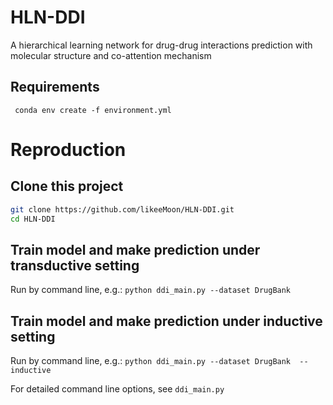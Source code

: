 # HLN-DDI
A hierarchical learning network for drug-drug interactions prediction with molecular structure and co-attention mechanism

## Requirements
``` conda env create -f environment.yml```

# Reproduction
## Clone this project
```bash
git clone https://github.com/likeeMoon/HLN-DDI.git
cd HLN-DDI
```


## Train model and make prediction under transductive setting
Run by command line, e.g.:
`python ddi_main.py --dataset DrugBank `

## Train model and make prediction under inductive setting
Run by command line, e.g.:
`python ddi_main.py --dataset DrugBank  --inductive`

For detailed command line options, see `ddi_main.py`
